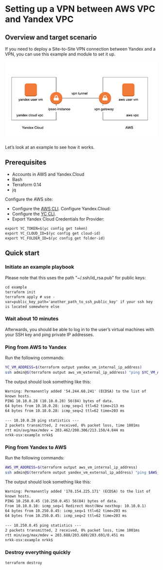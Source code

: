 # Setting up a VPN between AWS VPC and Yandex VPC

## Overview and target scenario
If you need to deploy a Site-to-Site VPN connection between Yandex and a VPN, you can use this example and module to set it up.


![VPN Diagram](Diagram.png "VPN Diagram")


Let’s look at an example to see how it works.

## Prerequisites

- Accounts in AWS and Yandex.Cloud
- Bash
- Terraform 0.14
- jq

Configure the AWS site:
- Configure the [AWS CLI](https://docs.aws.amazon.com/cli/latest/userguide/cli-chap-configure.html).
Configure Yandex.Cloud:
- Configure the [YC CLI](https://cloud.yandex.com/docs/cli/quickstart).
- Export Yandex Cloud Credentials for Provider:
```
export YC_TOKEN=$(yc config get token)
export YC_CLOUD_ID=$(yc config get cloud-id)
export YC_FOLDER_ID=$(yc config get folder-id)
```

## Quick start




### Initiate an example playbook  


Please note that this uses the path "~/.ssh/id_rsa.pub" for public keys: 

```
cd example
terraform init
terraform apply # use -var=public_key_path='another_path_to_ssh_public_key' if your ssh key is located somewhere else
```

### Wait about 10 minutes

Afterwards, you should be able to log in to the user’s virtual machines with your SSH key and ping private IP addresses.

### Ping from AWS to Yandex

Run the following commands:

```bash
YC_VM_ADDRESS=$(terraform output yandex_vm_internal_ip_address)
ssh admin@$(terraform output aws_vm_external_ip_address) "ping $YC_VM_ADDRESS -c 2"
```
The output should look something like this:
```
Warning: Permanently added '54.244.68.241' (ECDSA) to the list of known hosts.
PING 10.10.0.28 (10.10.0.28) 56(84) bytes of data.
64 bytes from 10.10.0.28: icmp_seq=1 ttl=62 time=213 ms
64 bytes from 10.10.0.28: icmp_seq=2 ttl=62 time=203 ms

--- 10.10.0.28 ping statistics ---
2 packets transmitted, 2 received, 0% packet loss, time 1001ms
rtt min/avg/max/mdev = 203.462/208.306/213.150/4.844 ms
nrkk-osx:example nrkk$ 
```

### Ping from Yandex to AWS

Run the following commands:

```bash
AWS_VM_ADDRESS=$(terraform output aws_vm_internal_ip_address)
ssh admin@$(terraform output yandex_vm_external_ip_address) "ping $AWS_VM_ADDRESS -c 2"
```
The output should look something like this:
```
Warning: Permanently added '178.154.225.171' (ECDSA) to the list of known hosts.
PING 10.250.0.45 (10.250.0.45) 56(84) bytes of data.
From 10.10.0.10: icmp_seq=1 Redirect Host(New nexthop: 10.10.0.1)
64 bytes from 10.250.0.45: icmp_seq=1 ttl=62 time=203 ms
64 bytes from 10.250.0.45: icmp_seq=2 ttl=62 time=203 ms

--- 10.250.0.45 ping statistics ---
2 packets transmitted, 2 received, 0% packet loss, time 1001ms
rtt min/avg/max/mdev = 203.688/203.689/203.691/0.451 ms
nrkk-osx:example nrkk$ 
```

### Destroy everything quickly


```bash
terraform destroy
```
